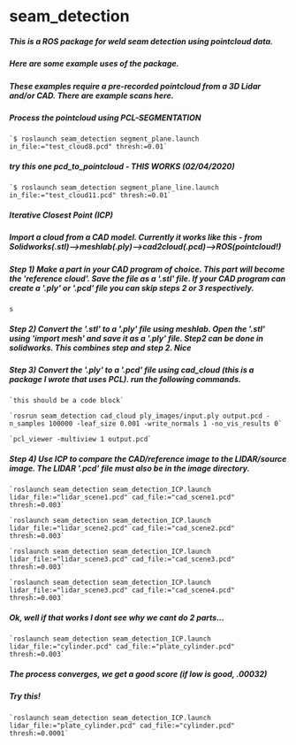 # seam_detection

##### This is a ROS package for weld seam detection using pointcloud data.

##### Here are some example uses of the package.


##### These examples require a pre-recorded pointcloud from a 3D Lidar and/or CAD. There are example scans here.


##### Process the pointcloud using PCL-SEGMENTATION


    `$ roslaunch seam_detection segment_plane.launch in_file:="test_cloud8.pcd" thresh:=0.01`


##### try this one pcd_to_pointcloud - THIS WORKS (02/04/2020)


    `$ roslaunch seam_detection segment_plane_line.launch in_file:="test_cloud11.pcd" thresh:=0.01`



##### Iterative Closest Point (ICP)

##### Import a cloud from a CAD model. Currently it works like this - from Solidworks(.stl)-->meshlab(.ply)-->cad2cloud(.pcd)-->ROS(pointcloud!)


##### Step 1) Make a part in your CAD program of choice. This part will become the 'reference cloud'. Save the file as a '.stl' file. If your CAD program can create a '.ply' or '.pcd' file you can skip steps 2 or 3 respectively.
    s
##### Step 2) Convert the '.stl' to a '.ply' file using meshlab. Open the '.stl' using 'import mesh' and save it as a '.ply' file. Step2 can be done in solidworks. This combines step and step 2. Nice

##### Step 3) Convert the '.ply' to a '.pcd' file using cad_cloud (this is a package I wrote that uses PCL). run the following commands.

    `this should be a code block`

    `rosrun seam_detection cad_cloud ply_images/input.ply output.pcd -n_samples 100000 -leaf_size 0.001 -write_normals 1 -no_vis_results 0`

    `pcl_viewer -multiview 1 output.pcd`

##### Step 4) Use ICP to compare the CAD/reference image to the LIDAR/source image. The LIDAR '.pcd' file must also be in the image directory.

    `roslaunch seam_detection seam_detection_ICP.launch lidar_file:="lidar_scene1.pcd" cad_file:="cad_scene1.pcd"  thresh:=0.003`

    `roslaunch seam_detection seam_detection_ICP.launch lidar_file:="lidar_scene2.pcd" cad_file:="cad_scene2.pcd"  thresh:=0.003`

    `roslaunch seam_detection seam_detection_ICP.launch lidar_file:="lidar_scene3.pcd" cad_file:="cad_scene3.pcd"  thresh:=0.003`

    `roslaunch seam_detection seam_detection_ICP.launch lidar_file:="lidar_scene3.pcd" cad_file:="cad_scene4.pcd"  thresh:=0.003`


##### Ok, well if that works I dont see why we cant do 2 parts...


    `roslaunch seam_detection seam_detection_ICP.launch lidar_file:="cylinder.pcd" cad_file:="plate_cylinder.pcd"  thresh:=0.003`

##### The process converges, we get a good score (if low is good, .00032)

##### Try this!

    `roslaunch seam_detection seam_detection_ICP.launch lidar_file:="plate_cylinder.pcd" cad_file:="cylinder.pcd"  thresh:=0.0001`
